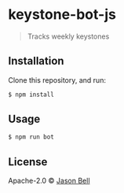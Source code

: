 # keystone-bot-js 
> Tracks weekly keystones

## Installation

Clone this repository, and run:
```sh
$ npm install
```

## Usage

```js
$ npm run bot
```
## License

Apache-2.0 © [Jason Bell]()